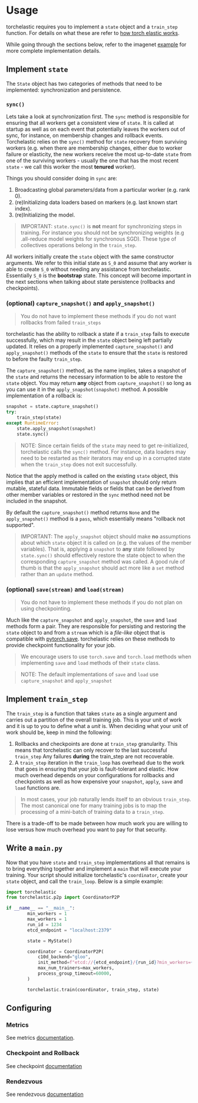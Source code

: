 # Usage

torchelastic requires you to implement a `state` object and a `train_step` function.
For details on what these are refer to [how torch elastic works](README.md).

While going through the sections below, refer to the imagenet [example](examples/imagenet/main.py)
for more complete implementation details.

## Implement `state`
The `State` object has two categories of methods that need to be implemented: 
synchronization and persistence.

### `sync()`
Lets take a look at synchronization first. The `sync` method is responsible for
ensuring that all workers get a consistent view of `state`. It is called at 
startup as well as on each event that potentially leaves the workers out of sync,
for instance, on membership changes and rollback events. Torchelastic relies on
the `sync()` method for `state` recovery from surviving workers (e.g. when
there are membership changes, either due to worker failure or elasticity,
the new workers receive the most up-to-date `state` from one of the surviving 
workers - usually the one that has the most recent `state` - we call this worker
the most **tenured** worker). 

Things you should consider doing in `sync` are:

1. Broadcasting global parameters/data from a particular worker (e.g. rank 0).
2. (re)Initializing data loaders based on markers (e.g. last known start index).
3. (re)Initializing the model.

> IMPORTANT: `state.sync()` is **not** meant for synchronizing steps in training. For instance
you should not be synchronizing weights (e.g .all-reduce model weights for synchronous SGD).
These type of collectives operations belong in the `train_step`.

All workers initially create the `state` object with the same constructor arguments.
We refer to this initial state as `S_0` and assume that any worker is able to create
`S_0` without needing any assistance from torchelastic. Essentially `S_0` is the **bootstrap**
state. This concept will become important in the next sections when talking about
state persistence (rollbacks and checkpoints).

### (optional) `capture_snapshot()` and `apply_snapshot()`
> You do not have to implement these methods if you do not want rollbacks
from failed `train_steps` 

torchelastic has the ability to rollback a state if a `train_step` fails to 
execute successfully, which may result in the `state` object being left partially
updated. It relies on a properly implemented `capture_snapshot()` and `apply_snapshot()`
methods of the `state` to ensure that the `state` is restored to before the
faulty `train_step`.

The `capture_snapshot()` method, as the name implies, takes a snapshot of the `state`
 and returns the necessary information to be able to restore
the `state` object. You may return **any** object from `capture_snapshot()` so long as you
can use it in the `apply_snapshot(snapshot)` method. A possible implementation of a 
rollback is:

```python
snapshot = state.capture_snapshot()
try:
    train_step(state)
except RuntimeError:
    state.apply_snapshot(snapshot)
    state.sync()
```

> NOTE: Since certain fields of the `state` may need to get re-initialized,
 torchelastic calls the `sync()` method. For instance, data loaders may need
 to be restarted as their iterators may end up in a corrupted state when the 
 `train_step` does not exit successfully.

Notice that the apply method is called on the existing `state` object, this implies
that an efficient implementation of `snapshot` should only return mutable, stateful
data. Immutable fields or fields that can be derived from other member variables or
restored in the `sync` method need not be included in the snapshot.
 
 By default the `capture_snapshot()` method returns `None` and the `apply_snapshot()` method
 is a `pass`, which essentially means "rollback not supported".
 
 > IMPORTANT: The `apply_snapshot` object should make **no** assumptions about
 which `state` object it is called on (e.g. the values of the member variables).
 That is, applying a `snapshot`
 to **any** state followed by `state.sync()` should effectively restore the
 state object to when the corresponding `capture_snapshot` method was called. 
 A good rule of thumb is that the `apply_snapshot` should act more like a `set`
 method rather than an `update` method.  

### (optional) `save(stream)` and `load(stream)`
> You do not have to implement these methods if you do not plan on using
checkpointing.

Much like the `capture_snapshot` and `apply_snapshot`, the `save` and `load` methods form a pair.
They are responsible for persisting and restoring the `state` object to and from 
a `stream` which is a *file-like* object 
that is compatible with [pytorch.save](https://pytorch.org/docs/stable/torch.html?highlight=save#torch.save).
torchelastic relies on these methods to provide checkpoint functionality for your job.

> We encourage users to use `torch.save` and `torch.load` methods when implementing
`save` and `load` methods of their `state` class.

> NOTE: The default implementations of `save` and `load` use `capture_snapshot`
and `apply_snapshot`

## Implement `train_step`

The `train_step` is a function that takes `state` as a single argument
and carries out a partition of the overall training job. 
This is your unit of work and it is up to you to define what
a *unit* is. When deciding what your unit of work should be, keep in mind the
following:

1. Rollbacks and checkpoints are done at `train_step` granularity. This means 
that torchelastic can only recover to the last successful `train_step` Any failures
**during** the train_step are not recoverable.
2. A `train_step` iteration in the `train_loop` has overhead due
to the work that goes in ensuring that your job is fault-tolerant and elastic. 
How much overhead depends on your configurations for rollbacks and checkpoints as well
as how expensive your `snapshot`, `apply`, `save` and `load` functions are.

> In most cases, your job naturally lends itself to an 
obvious `train_step`. The most canonical one for many training jobs is to map
the processing of a mini-batch of training data to a `train_step`.

There is a trade-off to be made between how much work you are 
willing to lose versus how much overhead you want to pay for that security.

## Write a `main.py`

Now that you have `state` and `train_step` implementations all that remains
is to bring everything together and implement a `main` that will execute your 
training. Your script should initialize torchelastic's `coordinator`, create
your `state` object, and call the `train_loop`. Below is a simple example:


```python
import torchelastic
from torchelastic.p2p import CoordinatorP2P

if __name__ == "__main__":
        min_workers = 1
        max_workers = 1
        run_id = 1234
        etcd_endpoint = "localhost:2379"

        state = MyState()

        coordinator = CoordinatorP2P(
            c10d_backend="gloo",
            init_method=f"etcd://{etcd_endpoint}/{run_id}?min_workers={min_workers}&max_workers={max_workers}",
            max_num_trainers=max_workers,
            process_group_timeout=60000,
        )

        torchelastic.train(coordinator, train_step, state)
```

## Configuring

### Metrics
See metrics [documentation](torchelastic/metrics/README.md).

### Checkpoint and Rollback
See checkpoint [documentation](torchelastic/checkpoint/README.md)

### Rendezvous

See rendezvous [documentation](torchelastic/rendezvous/README.md)

